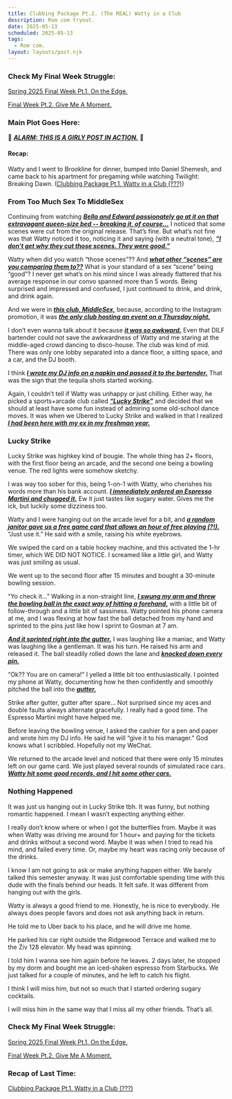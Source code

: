```yaml
---
title: Clubbing Package Pt.2. (The REAL) Watty in a Club
description: Rom com tryout.
date: 2025-05-13
scheduled: 2025-05-13
tags:
  - Rom com.
layout: layouts/post.njk
---
```


<h3>Check My Final Week Struggle:</h3>
<a href="{{ '/posts/spring2025finalweekpt1/' | url }}">Spring 2025 Final Week Pt.1. On the Edge.</a>

<a href="{{ '/posts/spring2025finalweekpt2/' | url }}">Final Week Pt.2. Give Me A Moment.</a>

<h3>Main Plot Goes Here:</h3>

🚨 ***<u>ALARM: THIS IS A GIRLY POST IN ACTION.***</u> 🚨
<h4>Recap:</h4> Watty and I went to Brookline for dinner, bumped into Daniel Shemesh, and came back to his apartment for pregaming while watching Twilight: Breaking Dawn. (<a href="{{ '/posts/clubbingpackagept1/' | url }}">Clubbing Package Pt.1. Watty in a Club (???)</a>)

<h3>From Too Much Sex To MiddleSex</h3>

Continuing from watching ***<u>Bella and Edward passionately go at it on that extravagant queen-size bed -- breaking it, of course…***</u> I noticed that some scenes were cut from the original release. That’s fine. But what’s not fine was that Watty noticed it too, noticing it and saying (with a neutral tone), ***<u>“I don’t get why they cut those scenes. They were good.”***</u>

Watty when did you watch “those scenes”?? And ***<u>what other “scenes” are you comparing them to??***</u> What is your standard of a sex “scene” being “good”? I never get what’s on his mind since I was already flattered that his average response in our convo spanned more than 5 words. Being surprised and impressed and confused, I just continued to drink, and drink, and drink again.

And we were in ***<u>this club, MiddleSex,***</u> because, according to the Instagram promotion, it was ***<u>the only club hosting an event on a Thursday night.***</u> 

I don’t even wanna talk about it because ***<u>it was so awkward.***</u> Even that DILF bartender could not save the awkwardness of Watty and me staring at the middle-aged crowd dancing to disco-house. The club was kind of mid. There was only one lobby separated into a dance floor, a sitting space, and a car, and the DJ booth.

I think ***<u>I wrote my DJ info on a napkin and passed it to the bartender.***</u> That was the sign that the tequila shots started working.

Again, I couldn’t tell if Watty was unhappy or just chilling. Either way, he picked a sports+arcade club called ***<u>“Lucky Strike”***</u> and decided that we should at least have some fun instead of admiring some old-school dance moves. It was when we Ubered to Lucky Strike and walked in that I realized ***<u>I had been here with my ex in my freshman year.***</u> 

<h3>Lucky Strike</h3>

Lucky Strike was highkey kind of bougie. The whole thing has 2+ floors, with the first floor being an arcade, and the second one being a bowling venue. The red lights were somehow sketchy. 

I was way too sober for this, being 1-on-1 with Watty, who cherishes his words more than his bank account. ***<u>I immediately ordered an Espresso Martini and chugged it.***</u> Ew it just tastes like sugary water. Gives me the ick, but luckily some dizziness too.

Watty and I were hanging out on the arcade level for a bit, and ***<u>a random janitor gave us a free game card that allows an hour of free playing (?!).***</u> “Just use it.” He said with a smile, raising his white eyebrows.

We swiped the card on a table hockey machine, and this activated the 1-hr timer, which WE DID NOT NOTICE. I screamed like a little girl, and Watty was just smiling as usual.

We went up to the second floor after 15 minutes and bought a 30-minute bowling session. 

“Yo check it…” Walking in a non-straight line, ***<u>I swung my arm and threw the bowling ball in the exact way of hitting a forehand,***</u> with a little bit of follow-through and a little bit of sassiness. Watty pointed his phone camera at me, and I was flexing at how fast the ball detached from my hand and sprinted to the pins just like how I sprint to Gosman at 7 am. 

***<u>And it sprinted right into the gutter.***</u> I was laughing like a maniac, and Watty was laughing like a gentleman. It was his turn. He raised his arm and released it. The ball steadily rolled down the lane and ***<u>knocked down every pin.***</u>

“Ok?? You are on camera!” I yelled a little bit too enthusiastically. I pointed my phone at Watty, documenting how he then confidently and smoothly pitched the ball into the ***<u>gutter.***</u> 

Strike after gutter, gutter after spare… Not surprised since my aces and double faults always alternate gracefully. I really had a good time. The Espresso Martini might have helped me. 

Before leaving the bowling venue, I asked the cashier for a pen and paper and wrote him my DJ info. He said he will “give it to his manager.” God knows what I scribbled. Hopefully not my WeChat.

We returned to the arcade level and noticed that there were only 15 minutes left on our game card. We just played several rounds of simulated race cars. ***<u>Watty hit some good records, and I hit some other cars.***</u>

<h3>Nothing Happened</h3>

It was just us hanging out in Lucky Strike tbh. It was funny, but nothing romantic happened. I mean I wasn’t expecting anything either.

I really don’t know where or when I got the butterflies from. Maybe it was when Watty was driving me around for 1 hour+ and paying for the tickets and drinks without a second word. Maybe it was when I tried to read his mind, and failed every time. Or, maybe my heart was racing only because of the drinks.

I know I am not going to ask or make anything happen either. We barely talked this semester anyway. It was just comfortable spending time with this dude with the finals behind our heads. It felt safe. It was different from hanging out with the girls.

Watty is always a good friend to me. Honestly, he is nice to everybody. He always does people favors and does not ask anything back in return. 

He told me to Uber back to his place, and he will drive me home.

He parked his car right outside the Ridgewood Terrace and walked me to the Ziv 128 elevator. My head was spinning.

I told him I wanna see him again before he leaves. 2 days later, he stopped by my dorm and bought me an iced-shaken espresso from Starbucks. We just talked for a couple of minutes, and he left to catch his flight. 

I think I will miss him, but not so much that I started ordering sugary cocktails. 

I will miss him in the same way that I miss all my other friends. That’s all.

<h3>Check My Final Week Struggle:</h3>
<a href="{{ '/posts/spring2025finalweekpt1/' | url }}">Spring 2025 Final Week Pt.1. On the Edge.</a>

<a href="{{ '/posts/spring2025finalweekpt2/' | url }}">Final Week Pt.2. Give Me A Moment.</a>

<h3>Recap of Last Time:</h3>
<a href="{{ '/posts/clubbingpackagept1/' | url }}">Clubbing Package Pt.1. Watty in a Club (???)</a>

